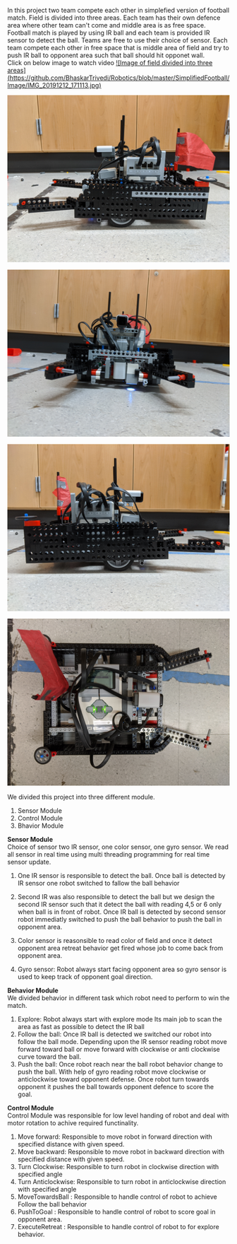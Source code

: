 In this project two team compete each other in simplefied version of football match.
Field is divided into three areas. Each team has their own defence area where other team can't come and middle area is as free space.
Football match is played by using IR ball and each team is provided IR sensor to detect the ball. Teams are free to use their choice
of sensor. 
Each team compete each other in free space that is middle area of field and try to push IR ball to opponent area such that ball should hit 
opponet wall. 
<br/>Click on below image to watch video
[![Image of field divided into three areas] (https://github.com/BhaskarTrivedi/Robotics/blob/master/SimplifiedFootball/Image/IMG_20191212_171113.jpg)](https://www.youtube.com/watch?v=r3mJFe0_mjg&feature=youtu.be)

![Robot design](https://github.com/BhaskarTrivedi/Robotics/blob/master/SimplifiedFootball/Image/IMG_20191212_170534.jpg)

![Robot design](https://github.com/BhaskarTrivedi/Robotics/blob/master/SimplifiedFootball/Image/IMG_20191212_170600.jpg)

![Robot design](https://github.com/BhaskarTrivedi/Robotics/blob/master/SimplifiedFootball/Image/IMG_20191212_170606.jpg)

![Robot design](https://github.com/BhaskarTrivedi/Robotics/blob/master/SimplifiedFootball/Image/IMG_20191212_170613.jpg)

We divided this project into three different module.
 1) Sensor Module
 2) Control Module
 3) Bhavior Module
 
**Sensor Module**<br/>
Choice of sensor two IR sensor, one color sensor, one gyro sensor. We read all sensor in real time using multi threading programming for real time sensor update.

 1) One IR sensor is responsible to detect the ball. Once ball is detected by IR sensor one robot switched to fallow the ball behavior

 2) Second IR was also responsible to detect the ball but we design the second IR sensor such that it detect the ball with reading 4,5 or 6
only when ball is in front of robot. Once IR ball is detected by second sensor robot immediatly switched to push the ball behavior to push 
the ball in opponent area.

 3) Color sensor is reasonsible to read color of field and once it detect opponent area retreat behavior get fired whose job to come
 back from opponent area. 
 4) Gyro sensor: Robot always start facing opponent area so gyro sensor is used to keep track of opponent goal direction.

**Behavior Module**<br/>
We divided behavior in different task which robot need to perform to win the match.
 1) Explore: Robot always start with explore mode Its main job to scan the area as fast as possible to detect the IR ball
 2) Follow the ball: Once IR ball is detected we switched our robot into follow the ball mode. Depending upon the IR sensor reading
 robot move forward toward ball or move forward with clockwise or anti clockwise curve toward the ball.
 3) Push the ball: Once robot reach near the ball robot behavior change to push the ball. With help of gyro reading robot move clockwise or anticlockwise toward opponent defense. Once robot turn towards opponent it pushes the ball towards opponent defence to score the goal.
 
 **Control Module**<br/>
   Control Module was responsible for low level handing of robot and deal with motor rotation to achive required functinality.
   1) Move forward: Responsible to move robot in forward direction with specified distance with given speed.
   2) Move backward: Responsible to move robot in backward direction with specified distance with given speed.
   3) Turn Clockwise: Responsible to turn robot in clockwise direction with specified angle
   4) Turn Anticlockwise: Responsible to turn robot in anticlockwise direction with specified angle
   5) MoveTowardsBall : Responsible to handle control of robot to achieve Follow the ball behavior
   6) PushToGoal : Responsible to handle control of robot to score goal in opponent area.
   7) ExecuteRetreat : Responsible to handle control of robot to for explore behavior.



